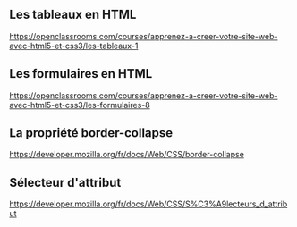 ## Les tableaux en HTML
https://openclassrooms.com/courses/apprenez-a-creer-votre-site-web-avec-html5-et-css3/les-tableaux-1

## Les formulaires en HTML
https://openclassrooms.com/courses/apprenez-a-creer-votre-site-web-avec-html5-et-css3/les-formulaires-8

## La propriété border-collapse
https://developer.mozilla.org/fr/docs/Web/CSS/border-collapse

## Sélecteur d'attribut
https://developer.mozilla.org/fr/docs/Web/CSS/S%C3%A9lecteurs_d_attribut
